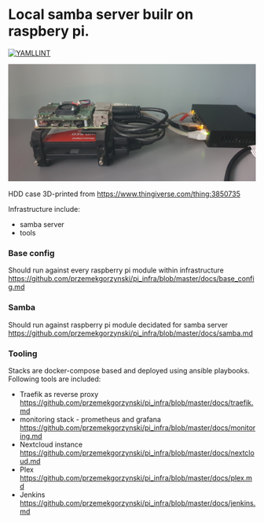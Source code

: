 # Local samba server builr on raspbery pi.
[![YAMLLINT](https://github.com/przemekgorzynski/pi_infra/actions/workflows/yamllint.yml/badge.svg)](https://github.com/przemekgorzynski/pi_infra/actions/workflows/yamllint.yml)

![setup](./docs/image.jpg)

HDD case 3D-printed from https://www.thingiverse.com/thing:3850735

Infrastructure include:
- samba server
- tools


### Base config 
Should run against every raspberry pi module within infrastructure </br>
https://github.com/przemekgorzynski/pi_infra/blob/master/docs/base_config.md

### Samba
Should run against raspberry pi module decidated for samba server </br>
https://github.com/przemekgorzynski/pi_infra/blob/master/docs/samba.md

### Tooling
Stacks are docker-compose based and deployed using ansible playbooks.
Following tools are included:
- Traefik as reverse proxy </br>
https://github.com/przemekgorzynski/pi_infra/blob/master/docs/traefik.md </br>
- monitoring stack - prometheus and grafana </br>
https://github.com/przemekgorzynski/pi_infra/blob/master/docs/monitoring.md </br>
- Nextcloud instance </br>
https://github.com/przemekgorzynski/pi_infra/blob/master/docs/nextcloud.md </br>
- Plex </br>
https://github.com/przemekgorzynski/pi_infra/blob/master/docs/plex.md </br>
- Jenkins</br>
https://github.com/przemekgorzynski/pi_infra/blob/master/docs/jenkins.md </br>
